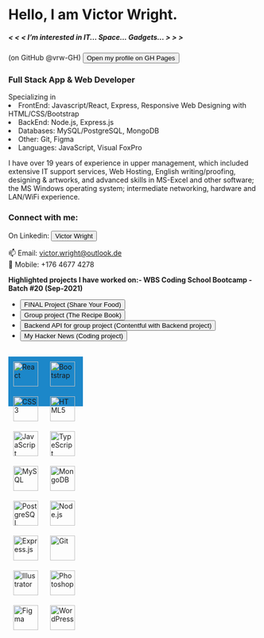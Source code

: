 # Hello, I am Victor Wright.
<h5>< < < I’m interested in IT... Space... Gadgets... > > ></h5>
(on GitHub @vrw-GH) <a href="https://vrw-gh.github.io/vrw-GH/" target="_blank">
    <button>Open my profile on GH Pages</button>
</a>

<h3>Full Stack App & Web Developer </h3>
Specializing in  
    <li>FrontEnd: Javascript/React, Express, Responsive Web Designing with HTML/CSS/Bootstrap </li>
    <li>BackEnd: Node.js, Express.js</li>
    <li>Databases: MySQL/PostgreSQL, MongoDB</li>
    <li>Other: Git, Figma</li>
    <li>Languages: JavaScript, Visual FoxPro</li>
    
I have over 19 years of experience in upper management, which included extensive IT support services, Web Hosting, English writing/proofing, designing & artworks, and advanced skills in MS-Excel and other software; the MS Windows operating system; intermediate networking, hardware and LAN/WiFi experience.

<h3>Connect with me:</h3>
On Linkedin: <a href="https://www.linkedin.com/in/victor-r-wright/" target="_blank">
    <button>Victor Wright</button>
</a>

📫 Email: victor.wright@outlook.de
<br/>
📲 Mobile: +176 4677 4278


<strong> Highlighted projects I have worked on:-
WBS Coding School Bootcamp - Batch #20 (Sep-2021)</strong>
<ul>
<li><a href="https://github.com/vrw-GH/final-project-wd020" target="_blank">
    <button>FINAL Project (Share Your Food)</button>
</a></li>
<li><a href="https://vigilant-turing-554418.netlify.app/" target="_blank">
    <button>Group project (The Recipe Book)</button>
</a></li>
<li><a href="https://avc-food-blog.herokuapp.com/" target="_blank">
    <button>Backend API for group project (Contentful with Backend project)</button>
</a></li>
<li><a href="https://condescending-wilson-ebe840.netlify.app/" target="_blank">
    <button>My Hacker News (Coding project)</button>
</a></li>
</ul>

<br />
<div style="width:150px; height:100px; background-color:#1c87c9;">
<img style="margin: 10px" src="https://profilinator.rishav.dev/skills-assets/react-original-wordmark.svg" alt="React" height="50" />  
<img style="margin: 10px" src="https://profilinator.rishav.dev/skills-assets/bootstrap-plain.svg" alt="Bootstrap" height="50" />  
<img style="margin: 10px" src="https://profilinator.rishav.dev/skills-assets/css3-original-wordmark.svg" alt="CSS3" height="50" />  
<img style="margin: 10px" src="https://profilinator.rishav.dev/skills-assets/html5-original-wordmark.svg" alt="HTML5" height="50" />  
<img style="margin: 10px" src="https://profilinator.rishav.dev/skills-assets/javascript-original.svg" alt="JavaScript" height="50" />  
<img style="margin: 10px" src="https://profilinator.rishav.dev/skills-assets/typescript-original.svg" alt="TypeScript" height="50" />  
<img style="margin: 10px" src="https://profilinator.rishav.dev/skills-assets/mysql-original-wordmark.svg" alt="MySQL" height="50" />  
<img style="margin: 10px" src="https://profilinator.rishav.dev/skills-assets/mongodb-original-wordmark.svg" alt="MongoDB" height="50" />  
<img style="margin: 10px" src="https://profilinator.rishav.dev/skills-assets/postgresql-original-wordmark.svg" alt="PostgreSQL" height="50" />  
<img style="margin: 10px" src="https://profilinator.rishav.dev/skills-assets/nodejs-original-wordmark.svg" alt="Node.js" height="50" />  
<img style="margin: 10px" src="https://profilinator.rishav.dev/skills-assets/express-original-wordmark.svg" alt="Express.js" height="50" />  
<img style="margin: 10px" src="https://profilinator.rishav.dev/skills-assets/git-scm-icon.svg" alt="Git" height="50" />  
<img style="margin: 10px" src="https://profilinator.rishav.dev/skills-assets/adobe_illustrator-icon.svg" alt="Illustrator" height="50" />  
<img style="margin: 10px" src="https://profilinator.rishav.dev/skills-assets/photoshop-plain.svg" alt="Photoshop" height="50" />  
<img style="margin: 10px" src="https://profilinator.rishav.dev/skills-assets/figma-icon.svg" alt="Figma" height="50" />  
<img style="margin: 10px" src="https://profilinator.rishav.dev/skills-assets/wordpress.png" alt="WordPress" height="50" />  
<div>


<!---
vrw-GH/vrw-GH is a ✨ special ✨ repository because its `README.md` (this file) appears on your GitHub profile.
You can click the Preview link to take a look at your changes.
--->


